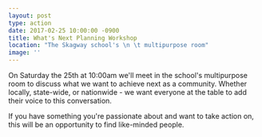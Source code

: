 ```yaml
---
layout: post
type: action
date: 2017-02-25 10:00:00 -0900
title: What's Next Planning Workshop
location: "The Skagway school's \n \t multipurpose room"
image: ''
---
```

On Saturday the 25th at 10:00am we'll meet in the school's multipurpose room to discuss what we want to achieve next as a community. Whether locally, state-wide, or nationwide - we want everyone at the table to add their voice to this conversation. 

If you have something you're passionate about and want to take action on, this will be an opportunity to find like-minded people.
